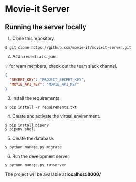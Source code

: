 # Movie-it Server

## Running the server locally
1. Clone this repository.
```terminal
$ git clone https://github.com/movie-it/movieit-server.git
```
2. Add `credentials.json`.

:bulb: for team members, check out the team slack channel.
```json
{
  "SECRET_KEY": "PROJECT_SECRET_KEY",
  "MOVIE_API_KEY": "MOVIE_API_KEY"
}
```
3. Install the requirements.
```terminal
$ pip install -r requirements.txt
```
4. Create and activate the virtual environment.
```terminal
$ pip install pipenv
$ pipenv shell
```
5. Create the database.
```terminal
$ python manage.py migrate
```
6. Run the development server.
```terminal
$ python manage.py runserver
```

The project will be available at **localhost:8000/**
